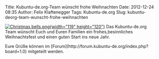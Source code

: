 Title: Kubuntu-de.org-Team wünscht frohe Weihnachten
Date: 2012-12-24 08:35
Author: Felix Klaftenegger
Tags: Kubuntu-de.org
Slug: kubuntu-deorg-team-wunscht-frohe-weihnachten

[![Christmas
bells.png](http://wiki.kubuntu-de.org/images/Christmas_bells.png){width="119"
height="120"}](/Datei:Christmas_bells.png) Das Kubuntu-de.org
Team wünscht Euch und Euren Familien ein frohes,besinnliches
Weihnachtsfest und einen guten Start ins neue Jahr.

</p>
Eure Grüße können im
[Forum](http://forum.kubuntu-de.org/index.php?board=1.0) mitgeteilt
werden.

</p>

